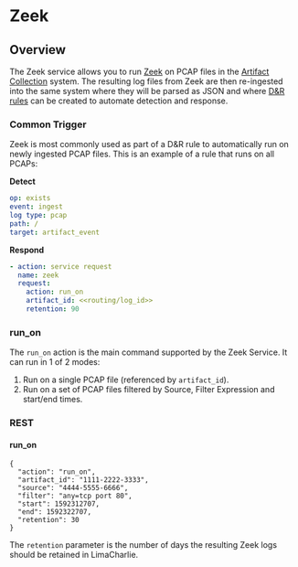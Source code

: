 # Zeek

## Overview
The Zeek service allows you to run [Zeek](https://zeek.org/) on PCAP files in the
[Artifact Collection](external_logs.md) system. The resulting log files from Zeek
are then re-ingested into the same system where they will be parsed as JSON and
where [D&R rules](dr.md) can be created to automate detection and response.

### Common Trigger
Zeek is most commonly used as part of a D&R rule to automatically run on newly
ingested PCAP files. This is an example of a rule that runs on all PCAPs:

**Detect**
```yaml
op: exists
event: ingest
log type: pcap
path: /
target: artifact_event
```

**Respond**
```yaml
- action: service request
  name: zeek
  request:
    action: run_on
    artifact_id: <<routing/log_id>>
    retention: 90
```

### run_on
The `run_on` action is the main command supported by the Zeek Service. It can
run in 1 of 2 modes:

1. Run on a single PCAP file (referenced by `artifact_id`).
1. Run on a set of PCAP files filtered by Source, Filter Expression and start/end times.

### REST

#### run_on
```
{
  "action": "run_on",
  "artifact_id": "1111-2222-3333",
  "source": "4444-5555-6666",
  "filter": "any=tcp port 80",
  "start": 1592312707,
  "end": 1592322707,
  "retention": 30
}
```

The `retention` parameter is the number of days the resulting Zeek logs
should be retained in LimaCharlie.